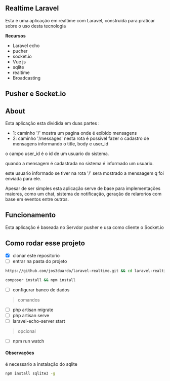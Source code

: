 ## Realtime Laravel

Esta é uma aplicação em realtime com Laravel, construida para praticar sobre o uso desta tecnologia

**Recursos**  
- Laravel echo
- pucher
- socket.io
- Vue js
- sqlite
- realtime
- Broadcasting

## Pusher e Socket.io

## About

Esta aplicação esta dividida em duas partes : 
- 1: caminho '/' mostra um pagina onde é exibido mensagens
- 2: caminho '/messages' nesta rota é possivel fazer o cadastro de mensagens informando o title, body e user_id

o campo user_id é o id de um usuario do sistema.

quando a mensagem é cadastrada no sistema é informado um usuario.

este usuario informado se tiver na rota '/' sera mostrado a mensaagem q foi enviada para ele.


Apesar de ser simples esta aplicação serve de base para implementações maiores, como um chat, sistema de notificação, geração de relarorios com base em eventos entre outros.


## Funcionamento
Esta aplicação é baseada no Servdor pusher e usa como cliente o Socket.io


## Como rodar esse projeto

- [x] clonar este repositorio
- [ ] entrar na pasta do projeto
```bash
https://github.com/jos3duardo/laravel-realtime.git && cd laravel-realtime
```
```bash
composer install && npm install
```

- [ ] configurar banco de dados
>comandos    
- [ ] php artisan migrate
- [ ] php artisan serve
- [ ] laravel-echo-server start
>opcional
-[ ] npm run watch

#### Observações
é necessario a instalação do sqlite
```bash
npm install sqlite3 -g
```
